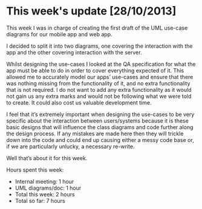 # This week's update [28/10/2013]
This week I was in charge of creating the first draft of the UML use-case diagrams for our mobile app and web app.

I decided to split it into two diagrams, one covering the interaction with the app and the other covering interaction with the server.

Whilst designing the use-cases I looked at the QA specification for what the app must be able to do in order to cover everything expected of it. This allowed me to accurately model our apps’ use-cases and ensure that there was nothing missing from the functionality of it, and no extra functionality that is not required. I do not want to add any extra functionality as it would not gain us any extra marks and would not be following what we were told to create. It could also cost us valuable development time.

I feel that it’s extremely important when designing the use-cases to be very specific about the interaction between users/systems because it is these basic designs that will influence the class diagrams and code further along the design process. If any mistakes are made here then they will trickle down into the code and could end up causing either a messy code base or, if we are particularly unlucky, a necessary re-write.

Well that’s about it for this week.
 

Hours spent this week:

 * Internal meeting: 1 hour
 * UML diagrams/doc: 1 hour
 * Total this week: 2 hours
 * Total so far: 7 hours
